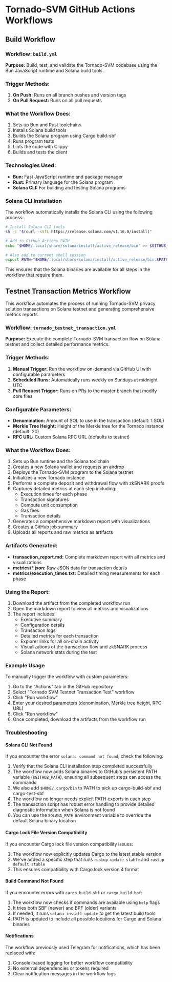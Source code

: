 # Tornado-SVM GitHub Actions Workflows

## Build Workflow

### Workflow: `build.yml`

**Purpose:** Build, test, and validate the Tornado-SVM codebase using the Bun JavaScript runtime and Solana build tools.

### Trigger Methods:

1. **On Push:** Runs on all branch pushes and version tags
2. **On Pull Request:** Runs on all pull requests

### What the Workflow Does:

1. Sets up Bun and Rust toolchains
2. Installs Solana build tools
3. Builds the Solana program using Cargo build-sbf
4. Runs program tests
5. Lints the code with Clippy
6. Builds and tests the client

### Technologies Used:

- **Bun:** Fast JavaScript runtime and package manager
- **Rust:** Primary language for the Solana program
- **Solana CLI:** For building and testing Solana programs

### Solana CLI Installation

The workflow automatically installs the Solana CLI using the following process:

```bash
# Install Solana CLI tools
sh -c "$(curl -sSfL https://release.solana.com/v1.16.0/install)"

# Add to GitHub Actions PATH
echo "$HOME/.local/share/solana/install/active_release/bin" >> $GITHUB_PATH

# Also add to current shell session
export PATH="$HOME/.local/share/solana/install/active_release/bin:$PATH"
```

This ensures that the Solana binaries are available for all steps in the workflow that require them.

## Testnet Transaction Metrics Workflow

This workflow automates the process of running Tornado-SVM privacy solution transactions on Solana testnet and generating comprehensive metrics reports.

### Workflow: `tornado_testnet_transaction.yml`

**Purpose:** Execute the complete Tornado-SVM transaction flow on Solana testnet and collect detailed performance metrics.

### Trigger Methods:

1. **Manual Trigger:** Run the workflow on-demand via GitHub UI with configurable parameters
2. **Scheduled Runs:** Automatically runs weekly on Sundays at midnight UTC
3. **Pull Request Trigger:** Runs on PRs to the master branch that modify core files

### Configurable Parameters:

- **Denomination:** Amount of SOL to use in the transaction (default: 1 SOL)
- **Merkle Tree Height:** Height of the Merkle tree for the Tornado instance (default: 20)
- **RPC URL:** Custom Solana RPC URL (defaults to testnet)

### What the Workflow Does:

1. Sets up Bun runtime and the Solana toolchain
2. Creates a new Solana wallet and requests an airdrop
3. Deploys the Tornado-SVM program to the Solana testnet
4. Initializes a new Tornado instance
5. Performs a complete deposit and withdrawal flow with zkSNARK proofs
6. Captures detailed metrics at each step including:
   - Execution times for each phase
   - Transaction signatures
   - Compute unit consumption
   - Gas fees
   - Transaction details
7. Generates a comprehensive markdown report with visualizations
8. Creates a GitHub job summary
9. Uploads all reports and raw metrics as artifacts

### Artifacts Generated:

- **transaction_report.md:** Complete markdown report with all metrics and visualizations
- **metrics/*.json:** Raw JSON data for transaction details
- **metrics/execution_times.txt:** Detailed timing measurements for each phase

### Using the Report:

1. Download the artifact from the completed workflow run
2. Open the markdown report to view all metrics and visualizations
3. The report includes:
   - Executive summary
   - Configuration details
   - Transaction logs
   - Detailed metrics for each transaction
   - Explorer links for all on-chain activity
   - Visualizations of the transaction flow and zkSNARK process
   - Solana network stats during the test

### Example Usage

To manually trigger the workflow with custom parameters:

1. Go to the "Actions" tab in the GitHub repository
2. Select "Tornado SVM Testnet Transaction Test" workflow
3. Click "Run workflow"
4. Enter your desired parameters (denomination, Merkle tree height, RPC URL)
5. Click "Run workflow"
6. Once completed, download the artifacts from the workflow run

### Troubleshooting

#### Solana CLI Not Found

If you encounter the error `solana: command not found`, check the following:

1. Verify that the Solana CLI installation step completed successfully
2. The workflow now adds Solana binaries to GitHub's persistent PATH variable (`$GITHUB_PATH`), ensuring all subsequent steps can access the commands
3. We also add `$HOME/.cargo/bin` to PATH to pick up cargo-build-sbf and cargo-test-sbf
4. The workflow no longer needs explicit PATH exports in each step
5. The transaction script has robust error handling to provide detailed diagnostic information when Solana is not found
6. You can use the `SOLANA_PATH` environment variable to override the default Solana binary location

#### Cargo Lock File Version Compatibility

If you encounter Cargo lock file version compatibility issues:

1. The workflow now explicitly updates Cargo to the latest stable version
2. We've added a specific step that runs `rustup update stable` and `rustup default stable`
3. This ensures compatibility with Cargo.lock version 4 format

#### Build Command Not Found

If you encounter errors with `cargo build-sbf` or `cargo build-bpf`:

1. The workflow now checks if commands are available using `help` flags
2. It tries both SBF (newer) and BPF (older) variants
3. If needed, it runs `solana-install update` to get the latest build tools
4. PATH is updated to include all possible locations for Cargo and Solana binaries

#### Notifications

The workflow previously used Telegram for notifications, which has been replaced with:

1. Console-based logging for better workflow compatibility
2. No external dependencies or tokens required
3. Clear notification messages in the workflow logs

